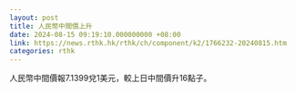 ```yaml
---
layout: post
title: 人民幣中間價上升
date: 2024-08-15 09:19:10.000000000 +08:00
link: https://news.rthk.hk/rthk/ch/component/k2/1766232-20240815.htm
categories: rthk
---
```


人民幣中間價報7.1399兌1美元，較上日中間價升16點子。
